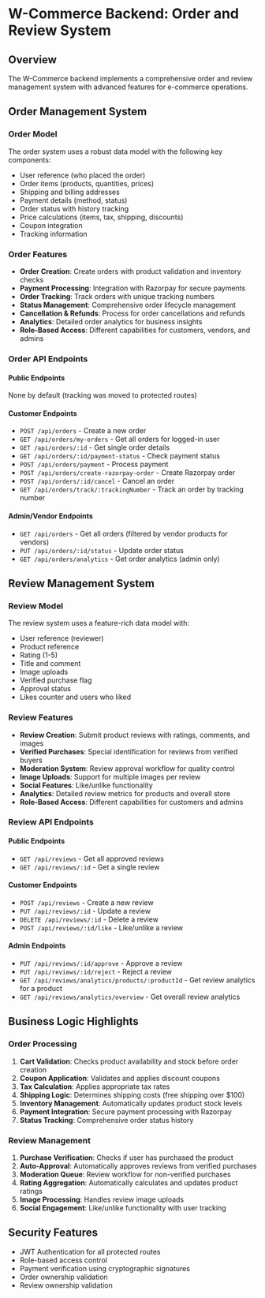 # W-Commerce Backend: Order and Review System

## Overview

The W-Commerce backend implements a comprehensive order and review management system with advanced features for e-commerce operations.

## Order Management System

### Order Model

The order system uses a robust data model with the following key components:

- User reference (who placed the order)
- Order items (products, quantities, prices)
- Shipping and billing addresses
- Payment details (method, status)
- Order status with history tracking
- Price calculations (items, tax, shipping, discounts)
- Coupon integration
- Tracking information

### Order Features

- **Order Creation**: Create orders with product validation and inventory checks
- **Payment Processing**: Integration with Razorpay for secure payments
- **Order Tracking**: Track orders with unique tracking numbers
- **Status Management**: Comprehensive order lifecycle management
- **Cancellation & Refunds**: Process for order cancellations and refunds
- **Analytics**: Detailed order analytics for business insights
- **Role-Based Access**: Different capabilities for customers, vendors, and admins

### Order API Endpoints

#### Public Endpoints
None by default (tracking was moved to protected routes)

#### Customer Endpoints
- `POST /api/orders` - Create a new order
- `GET /api/orders/my-orders` - Get all orders for logged-in user
- `GET /api/orders/:id` - Get single order details
- `GET /api/orders/:id/payment-status` - Check payment status
- `POST /api/orders/payment` - Process payment
- `POST /api/orders/create-razorpay-order` - Create Razorpay order
- `POST /api/orders/:id/cancel` - Cancel an order
- `GET /api/orders/track/:trackingNumber` - Track an order by tracking number

#### Admin/Vendor Endpoints
- `GET /api/orders` - Get all orders (filtered by vendor products for vendors)
- `PUT /api/orders/:id/status` - Update order status
- `GET /api/orders/analytics` - Get order analytics (admin only)

## Review Management System

### Review Model

The review system uses a feature-rich data model with:

- User reference (reviewer)
- Product reference
- Rating (1-5)
- Title and comment
- Image uploads
- Verified purchase flag
- Approval status
- Likes counter and users who liked

### Review Features

- **Review Creation**: Submit product reviews with ratings, comments, and images
- **Verified Purchases**: Special identification for reviews from verified buyers
- **Moderation System**: Review approval workflow for quality control
- **Image Uploads**: Support for multiple images per review
- **Social Features**: Like/unlike functionality
- **Analytics**: Detailed review metrics for products and overall store
- **Role-Based Access**: Different capabilities for customers and admins

### Review API Endpoints

#### Public Endpoints
- `GET /api/reviews` - Get all approved reviews
- `GET /api/reviews/:id` - Get a single review

#### Customer Endpoints
- `POST /api/reviews` - Create a new review
- `PUT /api/reviews/:id` - Update a review
- `DELETE /api/reviews/:id` - Delete a review
- `POST /api/reviews/:id/like` - Like/unlike a review

#### Admin Endpoints
- `PUT /api/reviews/:id/approve` - Approve a review
- `PUT /api/reviews/:id/reject` - Reject a review
- `GET /api/reviews/analytics/products/:productId` - Get review analytics for a product
- `GET /api/reviews/analytics/overview` - Get overall review analytics

## Business Logic Highlights

### Order Processing

1. **Cart Validation**: Checks product availability and stock before order creation
2. **Coupon Application**: Validates and applies discount coupons
3. **Tax Calculation**: Applies appropriate tax rates
4. **Shipping Logic**: Determines shipping costs (free shipping over $100)
5. **Inventory Management**: Automatically updates product stock levels
6. **Payment Integration**: Secure payment processing with Razorpay
7. **Status Tracking**: Comprehensive order status history

### Review Management

1. **Purchase Verification**: Checks if user has purchased the product
2. **Auto-Approval**: Automatically approves reviews from verified purchases
3. **Moderation Queue**: Review workflow for non-verified purchases
4. **Rating Aggregation**: Automatically calculates and updates product ratings
5. **Image Processing**: Handles review image uploads
6. **Social Engagement**: Like/unlike functionality with user tracking

## Security Features

- JWT Authentication for all protected routes
- Role-based access control
- Payment verification using cryptographic signatures
- Order ownership validation
- Review ownership validation 